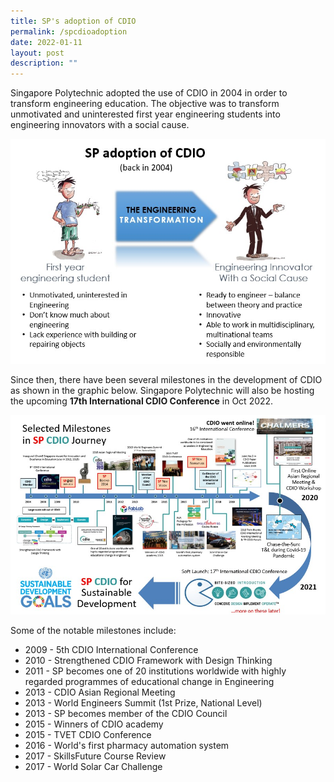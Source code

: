 ```yaml
---
title: SP's adoption of CDIO
permalink: /spcdioadoption
date: 2022-01-11
layout: post
description: ""
---
```

Singapore Polytechnic adopted the use of CDIO in 2004 in order to transform engineering education. The objective was to transform unmotivated and uninterested first year engineering students into engineering innovators with a social cause.

![Alt text for image on Isomer site](/images/engineering-transformation.jpg)

Since then, there have been several milestones in the development of CDIO as shown in the graphic below. Singapore Polytechnic will also be hosting the upcoming **17th International CDIO Conference** in Oct 2022.

![Alt text for image on Isomer site](/images/sp-cdio-milestones.jpg)

Some of the notable milestones include:
* 2009 - 5th CDIO International Conference
* 2010 - Strengthened CDIO Framework with Design Thinking
* 2011 - SP becomes one of 20 institutions worldwide with highly regarded programmes of educational change in Engineering
* 2013 - CDIO Asian Regional Meeting
* 2013 - World Engineers Summit (1st Prize, National Level)
* 2013 - SP becomes member of the CDIO Council
* 2015 - Winners of CDIO academy
* 2015 - TVET CDIO Conference
* 2016 - World's first pharmacy automation system
* 2017 - SkillsFuture Course Review
* 2017 - World Solar Car Challenge